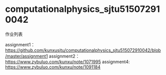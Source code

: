 # computationalphysics_sjtu515072910042
作业列表

assignment1：https://github.com/kunxusjtu/computationalphysics_sjtu515072910042/blob/master/assignment1
assignment2：https://www.zybuluo.com/kunxu/note/1071995
 assignment4: https://www.zybuluo.com/kunxu/note/1091184
